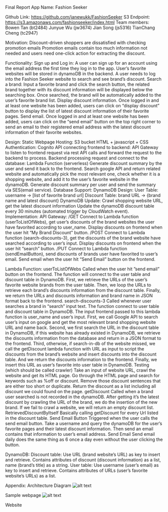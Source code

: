Final Report
App Name: Fashion Seeker

Github Link: https://github.com/janewukk/FashionSeeker
S3 Endpoint: https://s3.amazonaws.com/fashionseeker/index.html
Team members:
Bowen Tan (bt2484)
Junyue Wu (jw3674)
Jian Song (js5316)
TianChang Cheng (tc2947)

Motivation:
Discount-driven shoppers are dissatisfied with checking promotion emails
Promotion emails contain too much information not needed and users need one-click action for extracting the discount.

Functionality:
Sign up and Log in: 
A user can sign up for an account using the email address the first time they log in to the app.
User’s favorite websites will be stored in dynamoDB in the backend.
A user needs to log into the Fashion Seeker website to search and see brand’s discount.
Search a brand:
Input a favorite brand and click the search button, the related brand together with its discount information will be displayed below the searching box.
Once searched, the brand will be automatically added to the user’s favorite brand list.
Display discount information. Once logged in and at least one website has been added, users can click on “display discount” button to display the list of latest discount information of their favorite pages.
Send email. Once logged in and at least one website has been added, users can click on the “send email” button on the top right corner to send an email to their registered email address with the latest discount information of their favorite websites.

Design:
Static Webpage Hosting: 
S3 bucket
HTML + javascript + CSS
Authentication: Cognito
API connecting frontend to backend: 
API Gateway to listen to frontend request via rest API calls and forward the request to the backend to process.
Backend processing request and connect to the database: 
Lambda Function (serverless)
Generate discount summary by the user and send it back to the frontend.
Search google API and return related website and automatically pick the most relevant one, check whether it is a shopping website, and add it to the user’s favorite website in the dynamoDB.
Generate discount summary per user and send the summary via SES(email service).
Database Support: 
DynamoDB Design:
User Table: username -> [list of favorite brand url]
Discount Table: brand URL -> {brand name and latest discount}
DynamoDB Update:
Crawl shopping website URL, get the latest discount information
Update the dynamoDB discount table every 30 minutes (automated trigger by CloudWatch event).
Implementation:
API Gateway:
/GET
Connect to Lambda function (userToListOfWebs), get user’s discounts of the brand websites the user have favorited according to user_name. Display discounts on frontend when the user hit “My Brand Discount” button.
/POST
Connect to Lambda function (search-discounts-3), get the discounts of the brand website have searched according to user’s input. Display discounts on frontend when the user hit “search” button.
/PUT
Connect to Lambda function (sendEmailButton), send discounts of brands user have favorited to user’s email. Send email when the user hit “Send Email” button on the frontend.

Lambda Function:
userToListOfWebs
Called when the user hit ”send email” button on the frontend. The function will connect to the user table and discount table in DynamoDB. First, we retrieve the URLs of the user’s favorite website brands from the user table. Then, we loop the URLs to retrieve each brand’s discounts information from the discount table. Finally, we return the URLs and discounts information and brand name in JSON format back to the frontend.
search-discounts-3
Called whenever user searches a brand in “search” input text. The function connect to user table and discount table in DynamoDB. The input frontend passed to this lambda function is user_name and user’s input. First, we call Google API to search user’s input on google and get the most relevant brand shopping website URL and name back. Second, we first search the URL in the discount table in DynamoDB, if this website has already existed in DynamoDB, we retrieve the discounts information from the database and return in a JSON format to the frontend. Third, otherwise, if search-in-db of the website missed, we call the getDiscount lambda function with URL as input to script the discounts from the brand’s website and insert discounts into the discount table. And we return the discounts information to the frontend. Finally, we insert this URL as user’s favorite into user table in DynamoDB.
Testing (which should be called crawler)
Take an input of website URL, crawl the website and get its HTML page. Go through the HTML page and search for keywords such as %off or discount. Remove those discount sentences that are either too short or duplicate. Return the discount as a list including all discount we could found on the page.
getDiscount
Called when a brand user searched is not recorded in the dynamoDB. After getting it’s the latest discount by crawling the URL of the brand, we do the insertion of the new brand. If we fail to crawl a website, we will return an empty discount list.
RetrievedDiscountByItself
Basically calling getDiscount for every Url listed in the discount table.
Send Email Button
Triggered when the user calls the send email button. Take a username and query the dynamoDB for the user’s favorite pages and their latest discount information. Then send an email contains that information to user’s email address.
Send Email
Send email daily does the same thing as 6 once a day even without the user clicking the button.


DynamoDB:
Discount table:
Use URL (brand website’s URL) as key to insert and retrieve. Contains attributes of discount (discount information) as a list, name (brand’s title) as a string.
User table:
Use username (user’s email) as key to insert and retrieve. Contains attributes of URLs (user’s favorite website’s URLs) as a list.


Appendix:
Architecture Diagram
![alt text](/imgs/architecture.png)

Sample webpage
![alt text](/imgs/webpage.jpg)

Website

